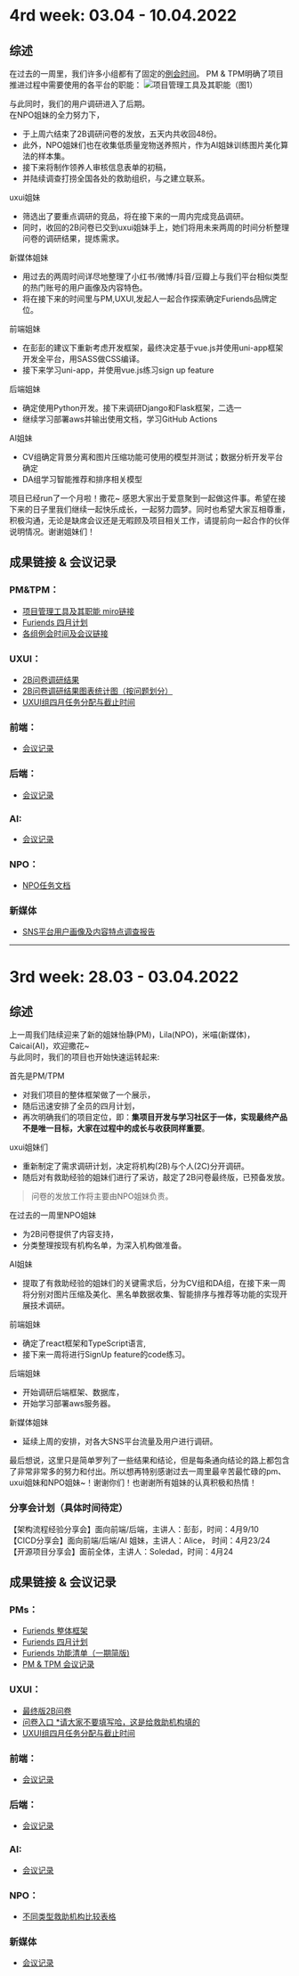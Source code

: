 # 4rd week: 03.04 - 10.04.2022
## 综述
在过去的一周里，我们许多小组都有了固定的[例会时间](https://github.com/Furiends/PM/blob/main/Regularly-Scheduled%20Meetings.md)。
PM & TPM明确了项目推进过程中需要使用的各平台的职能：
![项目管理工具及其职能（图1）](https://github.com/Furiends/PM/blob/0be433b084ad2b8b0ce18cb1e6f5fbd571eaabd8/images/%E9%A1%B9%E7%9B%AE%E7%AE%A1%E7%90%86%E5%B7%A5%E5%85%B7%E8%81%8C%E8%83%BD.png)  

与此同时，我们的用户调研进入了后期。  
在NPO姐妹的全力努力下，
- 于上周六结束了2B调研问卷的发放，五天内共收回48份。
- 此外，NPO姐妹们也在收集低质量宠物送养照片，作为AI姐妹训练图片美化算法的样本集。
- 接下来将制作领养人审核信息表单的初稿，
- 并陆续调查打捞全国各处的救助组织，与之建立联系。

uxui姐妹  
- 筛选出了要重点调研的竞品，将在接下来的一周内完成竞品调研。  
- 同时，收回的2B问卷已交到uxui姐妹手上，她们将用未来两周的时间分析整理问卷的调研结果，提炼需求。  

新媒体姐妹  
- 用过去的两周时间详尽地整理了小红书/微博/抖音/豆瓣上与我们平台相似类型的热门账号的用户画像及内容特色。  
- 将在接下来的时间里与PM,UXUI,发起人一起合作探索确定Furiends品牌定位。  

前端姐妹  
- 在彭彭的建议下重新考虑开发框架，最终决定基于vue.js并使用uni-app框架开发全平台，用SASS做CSS编译。  
- 接下来学习uni-app，并使用vue.js练习sign up feature  

后端姐妹  
- 确定使用Python开发。接下来调研Django和Flask框架，二选一  
- 继续学习部署aws并输出使用文档，学习GitHub Actions  

AI姐妹  
- CV组确定背景分离和图片压缩功能可使用的模型并测试；数据分析开发平台确定  
- DA组学习智能推荐和排序相关模型  
 
项目已经run了一个月啦！撒花~ 感恩大家出于爱意聚到一起做这件事。希望在接下来的日子里我们继续一起快乐成长，一起努力圆梦。同时也希望大家互相尊重，积极沟通，无论是缺席会议还是无暇顾及项目相关工作，请提前向一起合作的伙伴说明情况。谢谢姐妹们！


## 成果链接 & 会议记录
### PM&TPM：
- [项目管理工具及其职能 miro链接](https://miro.com/app/board/uXjVO-PX0uk=/)
- [Furiends 四月计划](https://www.processon.com/view/link/6244023e1efad40756d366a9#map)  
- [各组例会时间及会议链接](https://github.com/Furiends/PM/blob/main/Regularly-Scheduled%20Meetings.md)

### UXUI：
- [2B问卷调研结果](https://docs.google.com/spreadsheets/d/1sws-2KmPS0x-sp1lqJ7aGHYMHaczdqom82j9A-fdtn8/edit#gid=0)
- [2B问卷调研结果图表统计图（按问题划分）](https://slack-files.com/T0356J16W02-F03AZ3G5RPE-6219c16e40)
- [UXUI组四月任务分配与截止时间](https://docs.google.com/spreadsheets/d/1xfTIdd8zJHDkJUrDygJWQcLCLondpIwflx5IZ7CjGfM/edit#gid=0)

### 前端：
- [会议记录](https://demo.hedgedoc.org/IuxuzXNcRiCPIl_TCDAAaQ?both)

### 后端：
- [会议记录](https://github.com/Furiends/Backend/blob/main/meeting_09Apr2022.md)

### AI:
- [会议记录](https://github.com/Furiends/AI/blob/main/meeting%20notes.md)

### NPO：
- [NPO任务文档](https://docs.qq.com/doc/DSEtpRHd2RnlDdEJN)

### 新媒体
- [SNS平台用户画像及内容特点调查报告](https://github.com/Furiends/Media/blob/main/resource.md)



---

# 3rd week: 28.03 - 03.04.2022
## 综述
上一周我们陆续迎来了新的姐妹怡静(PM)，Lila(NPO)，米喵(新媒体)，Caicai(AI)，欢迎撒花~   
与此同时，我们的项目也开始快速运转起来:  

首先是PM/TPM
- 对我们项目的整体框架做了一个展示，
- 随后迅速安排了全员的四月计划，
- 再次明确我们的项目定位，即：<b>集项目开发与学习社区于一体，实现最终产品不是唯一目标，大家在过程中的成长与收获同样重要</b>。

uxui姐妹们
- 重新制定了需求调研计划，决定将机构(2B)与个人(2C)分开调研。
- 随后对有救助经验的姐妹们进行了采访，敲定了2B问卷最终版，已预备发放。

> 问卷的发放工作将主要由NPO姐妹负责。

在过去的一周里NPO姐妹
- 为2B问卷提供了内容支持，
- 分类整理按现有机构名单，为深入机构做准备。

AI姐妹  
- 提取了有救助经验的姐妹们的关键需求后，分为CV组和DA组，在接下来一周将分别对图片压缩及美化、黑名单数据收集、智能排序与推荐等功能的实现开展技术调研。

前端姐妹
- 确定了react框架和TypeScript语言,
- 接下来一周将进行SignUp feature的code练习。

后端姐妹
- 开始调研后端框架、数据库，
- 开始学习部署aws服务器。

新媒体姐妹
- 延续上周的安排，对各大SNS平台流量及用户进行调研。


最后想说，这里只是简单罗列了一些结果和结论，但是每条通向结论的路上都包含了非常非常多的努力和付出。所以想再特别感谢过去一周里最辛苦最忙碌的pm、uxui姐妹和NPO姐妹~！谢谢你们！也谢谢所有姐妹的认真积极和热情！

### 分享会计划（具体时间待定）  
【架构流程经验分享会】面向前端/后端，主讲人：彭彭，时间：4月9/10  
【CICD分享会】面向前端/后端/AI 姐妹，主讲人：Alice， 时间：4月23/24  
【开源项目分享会】面前全体，主讲人：Soledad，时间：4月24  





## 成果链接 & 会议记录
### PMs：
- [Furiends 整体框架](https://www.processon.com/embed/624189941e0853078935d0eb)  
- [Furiends 四月计划](https://www.processon.com/view/link/6244023e1efad40756d366a9#map)  
- [Furiends 功能清单（一期简版)](https://www.processon.com/view/link/6249b65e1e08530789495640#map)  
- [PM & TPM 会议记录](https://docs.google.com/document/d/1X0qaFgdfi42xZH344wK7FhznTz-cnNLb/edit)

### UXUI：
- [最终版2B问卷](https://docs.google.com/document/d/15oi1wsZ--rXVPv7weM5oWU-R7fS-SPGzS77ofz40rPQ/edit)
- [问卷入口 *请大家不要填写哈，这是给救助机构填的](https://wj.qq.com/s2/9977460/61b1/)
- [UXUI组四月任务分配与截止时间](https://docs.google.com/spreadsheets/d/1xfTIdd8zJHDkJUrDygJWQcLCLondpIwflx5IZ7CjGfM/edit#gid=0)

### 前端：
- [会议记录](https://demo.hedgedoc.org/IuxuzXNcRiCPIl_TCDAAaQ?both)

### 后端：
- [会议记录](https://github.com/Furiends/Backend/blob/main/meeting%20notes.md)

### AI:
- [会议记录](https://github.com/Furiends/AI/blob/main/meeting%20notes.md)

### NPO：
- [不同类型救助机构比较表格](https://onedrive.live.com/view.aspx?resid=BD140D9542C4D73A!1903&ithint=file%2cxlsx&wdhostclicktime=1649112643371&authkey=!ACrzMoyzP2ilia0) 

### 新媒体
- [会议记录](https://drive.google.com/file/d/1hdgr7h01fbf0oEV0rVLafHmQfQsnxnPm/view?usp=sharing)
